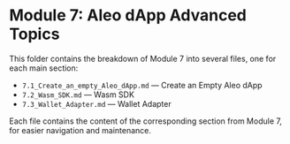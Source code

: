# Module 7: Aleo dApp Advanced Topics

This folder contains the breakdown of Module 7 into several files, one for each main section:

- `7.1_Create_an_empty_Aleo_dApp.md` — Create an Empty Aleo dApp
- `7.2_Wasm_SDK.md` — Wasm SDK
- `7.3_Wallet_Adapter.md` — Wallet Adapter

Each file contains the content of the corresponding section from Module 7, for easier navigation and maintenance. 